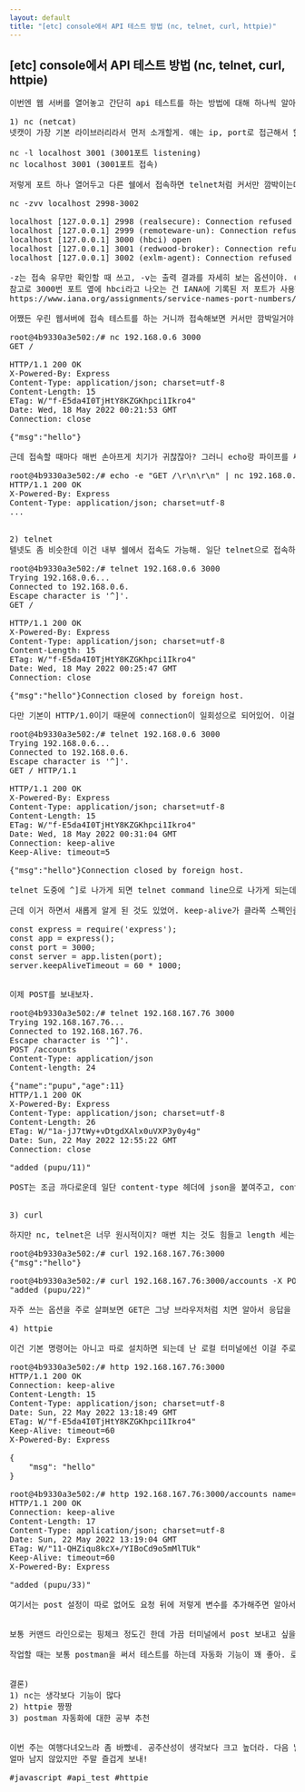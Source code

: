 ```yaml
---
layout: default
title: "[etc] console에서 API 테스트 방법 (nc, telnet, curl, httpie)"
---
```


## [etc] console에서 API 테스트 방법 (nc, telnet, curl, httpie)

<pre>
이번엔 웹 서버를 열어놓고 간단히 api 테스트를 하는 방법에 대해 하나씩 알아볼거야. 내 컴퓨터에서 익숙한 라이브러리를 사용해서 테스트할 수도 있지만 서버에 직접 들어가서 할 때도 있으니까 기본 방법부터 같이 보자. 여기선 3000번 포트에 {msg:'hello'} 반환하는 간단한 js서버를 띄워놨어.

1) nc (netcat)
넷캣이 가장 기본 라이브러리라서 먼저 소개할게. 얘는 ip, port로 접근해서 할 수 있는걸 대부분 할 수 있어. port listen, scan 등등.. 기능을 잠깐 살펴보면

nc -l localhost 3001 (3001포트 listening)
nc localhost 3001 (3001포트 접속)

저렇게 포트 하나 열어두고 다른 쉘에서 접속하면 telnet처럼 커서만 깜박이는데 거기에 메시지를 전송할 수 있어. 그리고 다른 유용한 기능은 포트 스캔이야. 저렇게 range 범위로도 할 수 있어.

nc -zvv localhost 2998-3002

localhost [127.0.0.1] 2998 (realsecure): Connection refused
localhost [127.0.0.1] 2999 (remoteware-un): Connection refused
localhost [127.0.0.1] 3000 (hbci) open
localhost [127.0.0.1] 3001 (redwood-broker): Connection refused
localhost [127.0.0.1] 3002 (exlm-agent): Connection refused

-z는 접속 유무만 확인할 때 쓰고, -v는 출력 결과를 자세히 보는 옵션이야. (vv는 더 자세히 보는거고) 
참고로 3000번 포트 옆에 hbci라고 나오는 건 IANA에 기록된 저 포트가 사용하고 있는 어플이니 참고만 하고.
https://www.iana.org/assignments/service-names-port-numbers/service-names-port-numbers.xhtml

어쨌든 우린 웹서버에 접속 테스트를 하는 거니까 접속해보면 커서만 깜박일거야. 거기에 GET / 엔터 두번 때리면 이렇게 나와. (HTTP rfc 문서를 보면 인터페이스 규약에 저렇게 되어있는거 알지?)

root@4b9330a3e502:/# nc 192.168.0.6 3000
GET /

HTTP/1.1 200 OK
X-Powered-By: Express
Content-Type: application/json; charset=utf-8
Content-Length: 15
ETag: W/"f-E5da4I0TjHtY8KZGKhpci1Ikro4"
Date: Wed, 18 May 2022 00:21:53 GMT
Connection: close

{"msg":"hello"}

근데 접속할 때마다 매번 손아프게 치기가 귀찮잖아? 그러니 echo랑 파이프를 써서 자동화 할 수 있어.

root@4b9330a3e502:/# echo -e "GET /\r\n\r\n" | nc 192.168.0.6 3000
HTTP/1.1 200 OK
X-Powered-By: Express
Content-Type: application/json; charset=utf-8
...


2) telnet
텔넷도 좀 비슷한데 이건 내부 쉘에서 접속도 가능해. 일단 telnet으로 접속하게 되면 nc랑 똑같이 GET / 를 입력할 수 있어.

root@4b9330a3e502:/# telnet 192.168.0.6 3000
Trying 192.168.0.6...
Connected to 192.168.0.6.
Escape character is '^]'.
GET /

HTTP/1.1 200 OK
X-Powered-By: Express
Content-Type: application/json; charset=utf-8
Content-Length: 15
ETag: W/"f-E5da4I0TjHtY8KZGKhpci1Ikro4"
Date: Wed, 18 May 2022 00:25:47 GMT
Connection: close

{"msg":"hello"}Connection closed by foreign host.

다만 기본이 HTTP/1.0이기 때문에 connection이 일회성으로 되어있어. 이걸 HTTP/1.1로 보내주면 keep-alive로 바뀌게 되는데 기본값이 5초라 다음 명령을 치기엔 좀 짧아서 금방 꺼져버리네. 

root@4b9330a3e502:/# telnet 192.168.0.6 3000
Trying 192.168.0.6...
Connected to 192.168.0.6.
Escape character is '^]'.
GET / HTTP/1.1

HTTP/1.1 200 OK
X-Powered-By: Express
Content-Type: application/json; charset=utf-8
Content-Length: 15
ETag: W/"f-E5da4I0TjHtY8KZGKhpci1Ikro4"
Date: Wed, 18 May 2022 00:31:04 GMT
Connection: keep-alive
Keep-Alive: timeout=5

{"msg":"hello"}Connection closed by foreign host.

telnet 도중에 ^]로 나가게 되면 telnet command line으로 나가게 되는데 거기서 다시 웹페이지 접속이나 이것저것 할 수 있지만 그런거 사용안할거니 그냥 나가면 돼. (^c or quit)

근데 이거 하면서 새롭게 알게 된 것도 있었어. keep-alive가 클라쪽 스펙인줄 알았는데 서버쪽이었더라고. 사실 조금만 깊이 생각해보면 당연한건데.. 어쨌든 keep-alive는 이렇게 설정이 가능해. (여기서는 js, express)

const express = require('express');
const app = express();
const port = 3000;
const server = app.listen(port);
server.keepAliveTimeout = 60 * 1000;


이제 POST를 보내보자.

root@4b9330a3e502:/# telnet 192.168.167.76 3000
Trying 192.168.167.76...
Connected to 192.168.167.76.
Escape character is '^]'.
POST /accounts
Content-Type: application/json
Content-length: 24

{"name":"pupu","age":11}
HTTP/1.1 200 OK
X-Powered-By: Express
Content-Type: application/json; charset=utf-8
Content-Length: 26
ETag: W/"1a-jJ7tWy+vDtgdXAlx0uVXP3y0y4g"
Date: Sun, 22 May 2022 12:55:22 GMT
Connection: close

"added (pupu/11)"

POST는 조금 까다로운데 일단 content-type 헤더에 json을 붙여주고, content-length를 지정해줘야 해. length 지정을 하지 않으면 엔터 두번 치는 순간 전송되버림. 근데 length를 실제 body보다 짧게 하면 서버에서 파싱이 에러나고, 길게 하면 그만큼 입력해주지 않으면 전송이 안되니까 글자수를 정확히 세야하는게 좀 귀찮긴 하더라고. 사용법은 nc도 동일해서 다시 적진 않을게.


3) curl

하지만 nc, telnet은 너무 원시적이지? 매번 치는 것도 힘들고 length 세는건 더 귀찮고. 그래서 보통 많이 쓰는 curl을 볼건데 GET /, POST /accounts 를 같이 볼게

root@4b9330a3e502:/# curl 192.168.167.76:3000
{"msg":"hello"}

root@4b9330a3e502:/# curl 192.168.167.76:3000/accounts -X POST -H "Content-Type: application/json" -d '{"name":"pupu","age":22}'
"added (pupu/22)"

자주 쓰는 옵션을 주로 살펴보면 GET은 그냥 브라우저처럼 치면 알아서 응답을 받아오는데 POST는 -X 옵션으로 메소드를 지정해줘야 해. PUT이면 -X PUT이 되겠지. 그리고 헤더는 -H "~~" 로 추가하고 -d 로 body를 채워넣으면 되고. 여기서는 length 설정 안해줘도 되니 개꿀.

4) httpie

이건 기본 명령어는 아니고 따로 설치하면 되는데 난 로컬 터미널에선 이걸 주로 쓰고 있어. 이것도 GET, POST 같이 볼게.

root@4b9330a3e502:/# http 192.168.167.76:3000
HTTP/1.1 200 OK
Connection: keep-alive
Content-Length: 15
Content-Type: application/json; charset=utf-8
Date: Sun, 22 May 2022 13:18:49 GMT
ETag: W/"f-E5da4I0TjHtY8KZGKhpci1Ikro4"
Keep-Alive: timeout=60
X-Powered-By: Express

{
    "msg": "hello"
}

root@4b9330a3e502:/# http 192.168.167.76:3000/accounts name=pupu age=33
HTTP/1.1 200 OK
Connection: keep-alive
Content-Length: 17
Content-Type: application/json; charset=utf-8
Date: Sun, 22 May 2022 13:19:04 GMT
ETag: W/"11-QHZiqu8kcX+/YIBoCd9o5mMlTUk"
Keep-Alive: timeout=60
X-Powered-By: Express

"added (pupu/33)"

여기서는 post 설정이 따로 없어도 요청 뒤에 저렇게 변수를 추가해주면 알아서 json으로 보내니 편하더라고. 만약 json 형식으로 보내고 싶으면 --raw 옵션으로 curl처럼 보내면 돼. 그리고 응답받은 내용은 컬러링된 내용이라 보기도 편해.


보통 커맨드 라인으로는 핑체크 정도긴 한데 가끔 터미널에서 post 보내고 싶을 때가 있어서 쭉 정리해봤어. nc -l 기능으로 해당 서버의 acl 확인을 미리 해볼 수 있는 것도 가끔 쓰고..

작업할 때는 보통 postman을 써서 테스트를 하는데 자동화 기능이 꽤 좋아. 로그인, 계정 생성, 데이터 입력 등 요청을 컬렉션 하나로 묶어서 스크립트 조금 추가해주면 클릭 한 번에 로그인 토큰 저장해서 기본 세팅을 해놓고 원하는 요청을 날릴 수 있어. 이건 postman 사이트나 여기저기 있으니 찾아봐. 왠만한건 이걸로 테스트 자동화도 가능할걸?


결론)
1) nc는 생각보다 기능이 많다
2) httpie 짱짱
3) postman 자동화에 대한 공부 추천


이번 주는 여행다녀오느라 좀 바빴네. 공주산성이 생각보다 크고 높더라. 다음 날에 다리가 후들후들.
얼마 남지 않았지만 주말 즐겁게 보내!

#javascript #api_test #httpie